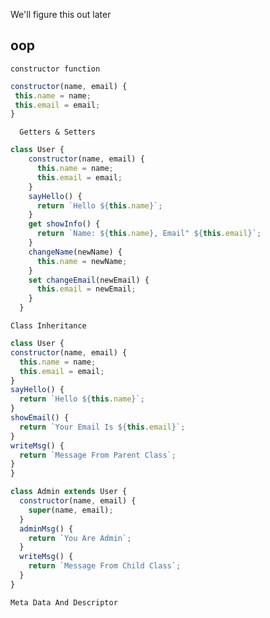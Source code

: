 We'll figure this out later
## oop

`constructor function`
``` javascript
constructor(name, email) {
 this.name = name;
 this.email = email;
}
```
`  Getters & Setters`

``` javascript
class User {
	constructor(name, email) {
	  this.name = name;
	  this.email = email;
	}
	sayHello() {
	  return `Hello ${this.name}`;
	}
	get showInfo() {
	  return `Name: ${this.name}, Email" ${this.email}`;
	}
	changeName(newName) {
	  this.name = newName;
	}
	set changeEmail(newEmail) {
	  this.email = newEmail;
	}
  }
```

  `Class Inheritance`

  ``` javascript
  class User {
  constructor(name, email) {
    this.name = name;
    this.email = email;
  }
  sayHello() {
    return `Hello ${this.name}`;
  }
  showEmail() {
    return `Your Email Is ${this.email}`;
  }
  writeMsg() {
    return `Message From Parent Class`;
  }
}
```
``` javascript
class Admin extends User {
  constructor(name, email) {
    super(name, email);
  }
  adminMsg() {
    return `You Are Admin`;
  }
  writeMsg() {
    return `Message From Child Class`;
  }
}
```
`Meta Data And Descriptor`

